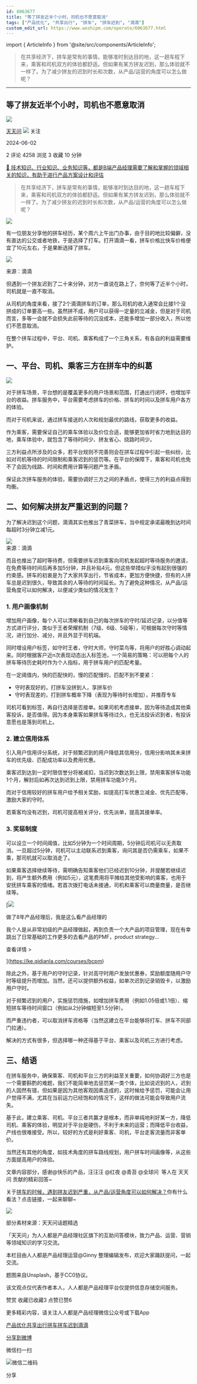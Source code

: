 ```yaml
---
id: 6063677
title: "等了拼友近半个小时，司机也不愿意取消"
tags: ["产品优化", "共享出行", "拼车", "拼车迟到", "滴滴"]
custom_edit_url: https://www.woshipm.com/operate/6063677.html
---
```

import { ArticleInfo } from '@site/src/components/ArticleInfo';

<ArticleInfo
    author="天天问"
    authorLink="https://www.woshipm.com/u/113039"
    published="2024-06-02"
    views={4258}
    comments={2}
    collects={3}
/>

> 在共享经济下，拼车是常有的事情，能够准时到达目的地，这一趟车程下来，乘客和司机双方的体验都舒适。但如果有某方拼友迟到，那么体验就不一样了。为了减少拼友的迟到时长和次数，从产品/运营的角度可以怎么做呢？

---

## 等了拼友近半个小时，司机也不愿意取消

[![](https://image.woshipm.com/wp-files/2016/08/头像-11.png!/both/72x72)](https://www.woshipm.com/u/113039)

[天天问](https://www.woshipm.com/u/113039) ![](https://static.woshipm.com/tag/1125_1@2x.png) 关注

2024-06-02

2 评论 4258 浏览 3 收藏 10 分钟

[🔗 技术知识、行业知识、业务知识等，都是B端产品经理需要了解和掌握的领域相关的知识，有助于进行产品方案设计和评估](https://ke.qidianla.com/courses/bcpm)

> 在共享经济下，拼车是常有的事情，能够准时到达目的地，这一趟车程下来，乘客和司机双方的体验都舒适。但如果有某方拼友迟到，那么体验就不一样了。为了减少拼友的迟到时长和次数，从产品/运营的角度可以怎么做呢？

![](https://image.woshipm.com/2023/05/06/02baecf6-ec01-11ed-96ae-00163e0b5ff3.jpg)

有一位朋友分享他的拼车经历，某个周六上午出门办事，由于目的地比较偏僻，没有直达的公交或者地铁，于是选择了打车。打开滴滴一看，拼车价格比快车价格便宜了10元左右，于是果断选择了拼车。

![](https://image.yunyingpai.com/wp/2024/05/qHQqhpoR4VQiYodNSQ7Y.png)

来源：滴滴

但遇到一个拼友迟到了二十来分钟，对方一直说在路上了，奈何等了近半个小时，司机就是一直不取消。

从司机的角度来看，接了2个滴滴拼车的订单，那么司机的收入通常会比接1个没拼成的订单要高一些。虽然拼不成，用户可以获得一定量的立减金，但是对于司机而言，多等一会就不会损失此前等待的沉没成本，还能多增加一部分收入，所以他们不愿意取消。

在整个拼车过程中，平台、司机、乘客构成了一个三角关系，有各自的利益需要维护。

## 一、平台、司机、乘客三方在拼车中的纠葛

![](https://image.yunyingpai.com/wp/2024/05/wN5KZbTDkT59vkBI3y7B.png)

对于拼车场景，平台想的是覆盖更多的用户场景和范围，打通出行闭环，也增加平台的收益。拼车服务中，平台需要考虑拼车的价格、拼车的时间以及拼车用户各方的体验。

而对于司机来说，通过拼车接送的人次和规划最优的路线，获取更多的收益。

作为乘客，需要保证自己的乘车体验以及价位合适，能够更加省时省力地到达目的地，乘车体验中，就包含了等待时间少、拼友省心、绕路时间少。

三方利益点所涉及的众多，若平台规则不完善则会在拼车过程中引起一些纠纷，比如对司机等待的时间限制和乘客迟到的惩罚等。在平台的保障下，乘客和司机也免不了会因为线路、时间和费用计算等问题产生矛盾。

保证此次拼车服务的体验，需要协调好三方之间的矛盾点，使得三方的利益点得到均衡。

## 二、如何解决拼友严重迟到的问题？

为了解决迟到这个问题，滴滴其实也推出了青菜拼车，当中规定承诺最晚到达时间每超时3分钟立减1元。

![](https://image.yunyingpai.com/wp/2024/05/p5QpKYd0IPtI4D2Mn1Xn.png)  
来源：滴滴

而且也推出了超时等待费，但需要拼车迟到乘客向司机发起超时等待服务的邀请，在免费等待时间后再多加5分钟，并且补贴4元。但这些举措似乎没有起到很强的约束感。拼车的初衷是为了大家共享出行，节省成本，更加方便快捷，但有的人拼车总是迟到很久，导致其余的人等待的时间延长。为了避免这种情况，从产品/运营角度可以如何解决，以便减少类似的情况发生？

### 1\. 用户画像机制

增加用户画像，每个人可以清晰看到自己的每次拼车的守时/延迟记录，以分值等方式进行评分，类似于王者荣耀机制（7级、6级、5级等），可根据每次守时等情况，进行加分、减分，并且外显于司机端。

同时增设用户标签，如守时王者，守时大师，守时菜鸟等，将用户的好胜心调动起来。同时根据客户近n次表现动态出入标签池，一个简易的策略：可以把每个人的拼车等待历史耗时作为个人指标，用于拼车用户的匹配考量。

在一定阈值内，快的匹配快的，慢的匹配慢的，匹配不到不要紧：

*   守时表现好的，打拼车没拼到人，享拼车价
*   守时表现差的，打到拼车概率下降（表现为等待时长增加），并推荐专车

司机可看到标签，再自行选择是否接单。如果司机考虑接单，因为等待造成其他乘客投诉，是否值得。因为本身乘客如果拼车等待过久，也无法投诉迟到者，有投诉意愿也是落到司机上。

### 2\. 建立信用体系

引入用户信用评分系统，对于频繁迟到的用户降低其信用分，信用分影响其未来拼车的优先级、匹配成功率以及费用优惠。

乘客迟到达到一定时限信誉分将被减扣，当迟到次数达到上限，禁用乘客拼车功能1个月，解封后如再次达到迟到上限，禁用拼车功能3个月。

而对于信用较好的拼车用户给予相关奖励，如提高打车优惠立减金、优先匹配等，激励大家的守时。

若乘客均没有迟到，司机可提高相关评分，优先派单，提高其接单率。

### 3\. 奖惩制度

可以设立一个时间阈值，比如5分钟为一个时间周期，5分钟后司机可以无责取消。一旦超过5分钟，司机可以主动联系迟到乘客，询问其是否仍需乘车，如果不乘，那司机就可以取消走了。

如果乘客选择继续等待，需明确告知乘客他们已经迟到10分钟，并提醒若继续迟到，将产生额外费用（例如5元），这笔费用将平摊给其他受影响的乘客，也用于安抚拼车乘客的情绪。若首次拨打电话未接通，司机和乘客可以商量商量，是否继续等。

[![](https://image.woshipm.com/2023/08/02/bf59b8ba-30e4-11ee-88e7-00163e0b5ff3.png)

做了8年产品经理后，我是这么看产品经理的

我个人是从非常初级的产品经理做起，再到负责一个大产品的项目管理，现在有幸跳出了日常基础的工作更多的去看产品的PMF，product strategy...

查看详情 >

](https://ke.qidianla.com/courses/bcpm)

除此之外，基于用户的守时记录，针对高守时用户发放优惠券，奖励额度随用户守时等级提升而增加。当然，还可以提供额外权益，如单次迟到记录销毁卡，以激励用户守时。

对于频繁迟到的用户，实施惩罚措施，如增加拼车费用（例如1.05倍或1.1倍）、缩短拼车等待时间窗口（例如从2分钟缩短至1.5分钟）。

而严重违约者，可以取消拼车资格等（当然这建立在平台能够将打车、拼车不同部门拉通）。

解决的方式有很多，但选择哪一种还得基于平台、乘客以及司机三方进行考虑。

## 三、结语

在拼车服务中，确保乘客、司机和平台三方的利益至关重要，如何协调好三方也是一个需要斟酌的难题，我们不能简单地去惩罚某一类个体，比如说迟到的人，迟到的人固然有错，但如果是因为其他客观因素造成的，这时候给予惩罚，可能会让用户觉得不满，尤其在当前运力已经饱和的情况下，这样的做法可能会导致用户流失。

基于此，建立乘客、司机、平台三者共赢才是根本，而非单纯地利好某一方，降低司机、乘客的体验，明显对于平台是硬伤，不利于未来的运营；而降低平台收益，产线也很难接受。所以，较好的方式是利好乘客、司机，平台走客流量而非客单价。

当然还有其他的角度，如技术角度的拼车路线规划，用户拼车时间画像等，从这些方面提高用户的体验。

文章内容部分，感谢@快乐的产品，汪汪汪 @红夜 @青苔 @全球问  等人在 天天问 贡献的精彩回答~

关于[拼车的时候，遇到拼友迟到严重，从产品/运营角度可以如何解决？](https://wen.woshipm.com/question/detail/8ud80s.html)你有什么看法？点击链接，一起来聊聊~

![](https://image.woshipm.com/wp-files/2024/05/ww2nevgQLr3ecsnjuEFd.jpg)

部分素材来源：天天问话题精选

「天天问」为人人都是产品经理社区旗下的互助问答模块，致力产品、运营、营销等领域知识的学习交流。

本栏目由人人都是产品经理运营@Ginny 整理编辑发布，欢迎大家踊跃提问，一起交流。

题图来自Unsplash，基于CC0协议。

该文观点仅代表作者本人，人人都是产品经理平台仅提供信息存储空间服务。

赞赏 收藏已收藏3 点赞已赞6

更多精彩内容，请关注人人都是产品经理微信公众号或下载App

[产品优化](https://www.woshipm.com/tag/%e4%ba%a7%e5%93%81%e4%bc%98%e5%8c%96)[共享出行](https://www.woshipm.com/tag/%e5%85%b1%e4%ba%ab%e5%87%ba%e8%a1%8c)[拼车](https://www.woshipm.com/tag/%e6%8b%bc%e8%bd%a6)[拼车迟到](https://www.woshipm.com/tag/%e6%8b%bc%e8%bd%a6%e8%bf%9f%e5%88%b0)[滴滴](https://www.woshipm.com/tag/%e6%bb%b4%e6%bb%b4)

[分享到微博](https://service.weibo.com/share/share.php?appkey=2775287854&title=等了拼友近半个小时，司机也不愿意取消&url=https://www.woshipm.com/operate/6063677.html&pic=https://image.woshipm.com/2023/05/06/02baecf6-ec01-11ed-96ae-00163e0b5ff3.jpg)

微信扫一扫

![微信二维码](https://api.pwmqr.com/qrcode/create/?url=https://www.woshipm.com/operate/6063677.html)

分享